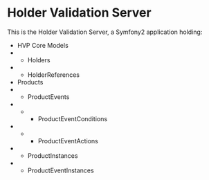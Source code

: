 Holder Validation Server
=====================

This is the Holder Validation Server, a Symfony2 application holding:

  * HVP Core Models
  * * Holders
  * * HolderReferences
  * Products
  * * ProductEvents
  * * * ProductEventConditions
  * * * ProductEventActions
  * * ProductInstances
  * * ProductEventInstances